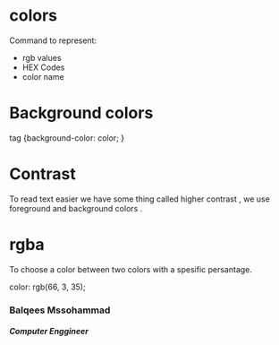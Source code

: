 
# colors

Command to represent:
* rgb values
* HEX Codes
* color name

#  Background colors

tag {background-color: color; }

# Contrast

To read text easier we have some thing called higher contrast , we use foreground and background colors .

# rgba

To choose a color between two colors with a spesific persantage.

color: rgb(66, 3, 35);

### Balqees Mssohammad
##### Computer Enggineer 

 

 